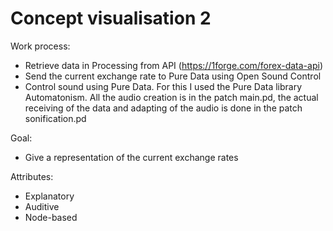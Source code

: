 # Concept visualisation 2

Work process:
  - Retrieve data in Processing from API (https://1forge.com/forex-data-api)
  - Send the current exchange rate to Pure Data using Open Sound Control
  - Control sound using Pure Data. For this I used the Pure Data library Automatonism. All the audio creation is in the patch main.pd, the actual receiving of the data and adapting of the audio is done in the patch sonification.pd
  
  
Goal:
  - Give a representation of the current exchange rates
  
  
Attributes: 
  - Explanatory
  - Auditive
  - Node-based
  
